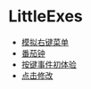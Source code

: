 # LittleExes

- [模拟右键菜单](https://wseven7677.github.io/LittleExes/rightClickMenu.html)
- [番茄钟](https://wseven7677.github.io/LittleExes/tmtClock.html)
- [按键事件初体验](https://wseven7677.github.io/LittleExes/keyPractise.html)
- [点击修改](https://wseven7677.github.io/LittleExes/clickChange.html)
